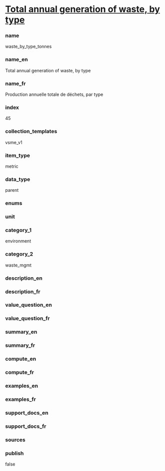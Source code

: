 
# [Total annual generation of waste, by type](#waste_by_type_tonnes)

### name

waste_by_type_tonnes

### name_en

Total annual generation of waste, by type

### name_fr

Production annuelle totale de déchets, par type

### index

45

### collection_templates

vsme_v1

### item_type

metric

### data_type

parent

### enums



### unit



### category_1

environment

### category_2

waste_mgmt

### description_en



### description_fr



### value_question_en



### value_question_fr



### summary_en



### summary_fr



### compute_en



### compute_fr



### examples_en



### examples_fr



### support_docs_en



### support_docs_fr



### sources



### publish

false
